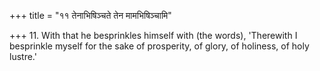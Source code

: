 +++
title = "११ तेनाभिषिञ्चते तेन मामभिषिञ्चामि"

+++
11. With that he besprinkles himself with (the words), 'Therewith I besprinkle myself for the sake of prosperity, of glory, of holiness, of holy lustre.'
